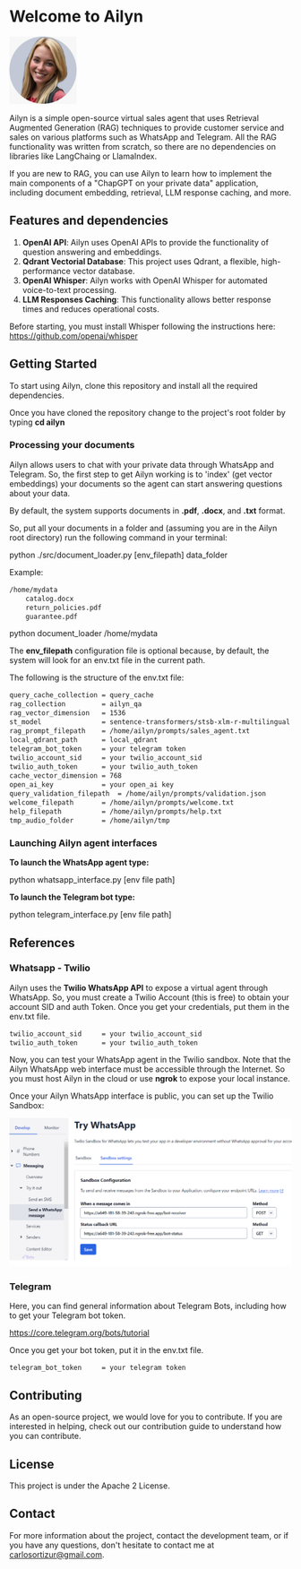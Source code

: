 

# Welcome to Ailyn

<img src="./images/ailyn-pic.png" alt="Ailun" width="120" height="120">

Ailyn is a simple open-source virtual sales agent that uses Retrieval Augmented Generation (RAG) techniques to provide customer service and sales on various platforms such as WhatsApp and Telegram. All the RAG functionality was written from scratch, so there are no dependencies on libraries like LangChaing or LlamaIndex.

If you are new to RAG, you can use Ailyn to learn how to implement the main components of a "ChapGPT on your private data" application, including document embedding, retrieval, LLM response caching, and more.


## Features and dependencies

1. **OpenAI API**: Ailyn uses OpenAI APIs to provide the functionality of question answering and embeddings.
2. **Qdrant Vectorial Database**: This project uses Qdrant, a flexible, high-performance vector database.
3. **OpenAI Whisper**: Ailyn works with OpenAI Whisper for automated voice-to-text processing.
4. **LLM Responses Caching**: This functionality allows better response times and reduces operational costs.

Before starting, you must install Whisper following the instructions here: https://github.com/openai/whisper

   
## Getting Started

To start using Ailyn, clone this repository and install all the required dependencies.

Once you have cloned the repository change to the project's root folder by typing **cd ailyn**

### Processing your documents

Ailyn allows users to chat with your private data through WhatsApp and Telegram. So, the first step to get Ailyn working is to 'index' (get vector embeddings) your documents so the agent can start answering questions about your data.

By default, the system supports documents in **.pdf**, **.docx**, and **.txt** format.

So, put all your documents in a folder and (assuming you are in the Ailyn root directory) run the following command in your terminal:

python ./src/document_loader.py [env_filepath] data_folder

Example:

```
/home/mydata
    catalog.docx
    return_policies.pdf
    guarantee.pdf
```    

python document_loader /home/mydata

The **env_filepath** configuration file is optional because, by default, the system will look for an env.txt file in the current path.

The following is the structure of the env.txt file:

```
query_cache_collection = query_cache
rag_collection         = ailyn_qa
rag_vector_dimension   = 1536
st_model               = sentence-transformers/stsb-xlm-r-multilingual
rag_prompt_filepath    = /home/ailyn/prompts/sales_agent.txt
local_qdrant_path      = local_qdrant
telegram_bot_token     = your telegram token
twilio_account_sid     = your twilio_account_sid
twilio_auth_token      = your twilio_auth_token
cache_vector_dimension = 768
open_ai_key            = your open_ai key
query_validation_filepath  = /home/ailyn/prompts/validation.json
welcome_filepath       = /home/ailyn/prompts/welcome.txt
help_filepath          = /home/ailyn/prompts/help.txt
tmp_audio_folder       = /home/ailyn/tmp
```


### Launching Ailyn agent interfaces



**To launch the WhatsApp agent type:**

python whatsapp_interface.py [env file path] 

**To launch the Telegram bot type:**

python telegram_interface.py [env file path]


## References


### Whatsapp - Twilio

Ailyn uses the **Twilio WhatsApp API** to expose a virtual agent through WhatsApp. So, you must create a Twilio Account (this is free) to obtain your account SID and auth Token. Once you get your credentials, put them in the env.txt file.

```
twilio_account_sid     = your twilio_account_sid
twilio_auth_token      = your twilio_auth_token
```

Now, you can test your WhatsApp agent in the Twilio sandbox. Note that the Ailyn WhatsApp web interface must be accessible through the Internet. So you must host Ailyn in the cloud or use **ngrok** to expose your local instance. 

Once your Ailyn WhatsApp interface is public, you can set up the Twilio Sandbox: 

<img src="./images/twilio.png">



### Telegram

Here, you can find general information about Telegram Bots, including how to get your Telegram bot token.

https://core.telegram.org/bots/tutorial

Once you get your bot token, put it in the env.txt file.

```
telegram_bot_token     = your telegram token
```


## Contributing

As an open-source project, we would love for you to contribute. If you are interested in helping, check out our contribution guide to understand how you can contribute.

## License 

This project is under the Apache 2 License.

## Contact

For more information about the project, contact the development team, or if you have any questions, don't hesitate to contact me at carlosortizur@gmail.com.